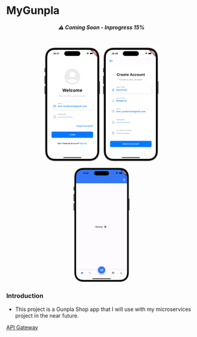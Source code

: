 <h1>MyGunpla</h1>

<div align="center">
  
  ***<p style="text-align: center;">⚠️ Coming Soon - Inprogress 15%</p>***
  
</div>
<br/>
<p align="center">
  <img src="./assets/github/example_01.png" width="30%">
  <img src="./assets/github/example_02.png" width="30%">
</p>
<p align="center">
  <img src="./assets/github/example_03.png" width="30%">
</p>

<h3>Introduction</h3>
<ul>
    <li>This project is a Gunpla Shop app that I will use with my microservices project in the near future.</li>
</ul>

[API Gateway](https://github.com/santichoks/stc-auth-service)
